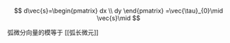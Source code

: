 ---
---

$$
d\vec{s}=\begin{pmatrix}
dx \\
dy
\end{pmatrix}
=\vec{\tau}_{0}\mid \vec{s}\mid
$$

弧微分向量的模等于 [[弧长微元]]
